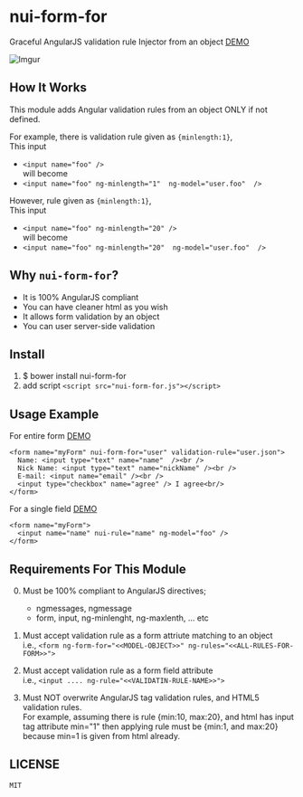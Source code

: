 nui-form-for
===========

Graceful AngularJS validation rule Injector from an object
 [DEMO](https://rawgit.com/allenhwkim/nui-form-for/master/testapp/simple.html)
 
 ![Imgur](http://i.imgur.com/tQS4sQk.png?2)

How It Works
------------
This module adds Angular validation rules from an object ONLY if not defined.  

For example, there is validation rule given as `{minlength:1}`,   
This input 
  * `<input name="foo" />`    
will become 
  * `<input name="foo" ng-minlength="1"  ng-model="user.foo"  />`    

However, rule given as `{minlength:1}`,   
This input 
  * `<input name="foo" ng-minlength="20" />`   
will become 
  * `<input name="foo" ng-minlength="20"  ng-model="user.foo"  />`

Why `nui-form-for`?
--------------------

   * It is 100% AngularJS compliant
   * You can have cleaner html as you wish
   * It allows form validation by an object
   * You can user server-side validation

Install
--------

  1. $ bower install nui-form-for
  2. add script `<script src="nui-form-for.js"></script>`

Usage Example
--------------

  For entire form  [DEMO](https://rawgit.com/allenhwkim/nui-form-for/master/testapp/simple.html)

    <form name="myForm" nui-form-for="user" validation-rule="user.json">
      Name: <input type="text" name="name"  /><br />
      Nick Name: <input type="text" name="nickName" /><br />
      E-mail: <input name="email" /><br />
      <input type="checkbox" name="agree" /> I agree<br/>
    </form>

  For a single field [DEMO](https://rawgit.com/allenhwkim/nui-form-for/master/testapp/simple-inline.html)

    <form name="myForm">
      <input name="name" nui-rule="name" ng-model="foo" />
    </form>

Requirements For This Module
------------------------------

  0. Must be 100% compliant to AngularJS directives;
     * ngmessages, ngmessage
     * form, input, ng-minlenght, ng-maxlenth, ... etc

  1. Must accept validation rule as a form attriute matching to an object  
    i.e., `<form ng-form-for="<<MODEL-OBJECT>>" ng-rules="<<ALL-RULES-FOR-FORM>>">`  

  2. Must accept validation rule as a form field attribute  
     i.e.,  `<input .... ng-rule="<<VALIDATIN-RULE-NAME>>">`

  3. Must NOT overwrite AngularJS tag validation rules, and HTML5 validation rules.   
     For example, assuming there is rule {min:10, max:20}, and html has input tag attribute min="1"
     then applying rule must be {min:1, and max:20} because min=1 is given from html already.

LICENSE
--------
    MIT 
